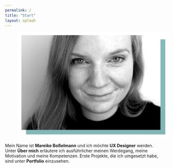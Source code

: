 ```yaml
---
permalink: /
title: "Start"
layout: splash
---
```

<figure style="width: 500px" class="align-right">
  <img src="https://github.com/mbosselmann/portfolio/blob/master/assets/images/bildmitblauneu.png?raw=true" alt="">
</figure>

Mein Name ist **Mareike Boßelmann** und ich möchte **UX Designer** werden. Unter **Über mich** erläutere ich ausführlicher meinen Werdegang, meine Motivation und meine Kompetenzen. Erste Projekte, die ich umgesetzt habe, sind unter **Portfolio** einzusehen.


